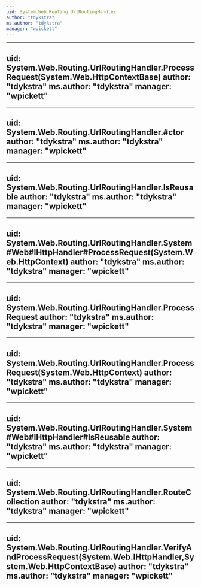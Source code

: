 ```yaml
---
uid: System.Web.Routing.UrlRoutingHandler
author: "tdykstra"
ms.author: "tdykstra"
manager: "wpickett"
---
```


---
uid: System.Web.Routing.UrlRoutingHandler.ProcessRequest(System.Web.HttpContextBase)
author: "tdykstra"
ms.author: "tdykstra"
manager: "wpickett"
---

---
uid: System.Web.Routing.UrlRoutingHandler.#ctor
author: "tdykstra"
ms.author: "tdykstra"
manager: "wpickett"
---

---
uid: System.Web.Routing.UrlRoutingHandler.IsReusable
author: "tdykstra"
ms.author: "tdykstra"
manager: "wpickett"
---

---
uid: System.Web.Routing.UrlRoutingHandler.System#Web#IHttpHandler#ProcessRequest(System.Web.HttpContext)
author: "tdykstra"
ms.author: "tdykstra"
manager: "wpickett"
---

---
uid: System.Web.Routing.UrlRoutingHandler.ProcessRequest
author: "tdykstra"
ms.author: "tdykstra"
manager: "wpickett"
---

---
uid: System.Web.Routing.UrlRoutingHandler.ProcessRequest(System.Web.HttpContext)
author: "tdykstra"
ms.author: "tdykstra"
manager: "wpickett"
---

---
uid: System.Web.Routing.UrlRoutingHandler.System#Web#IHttpHandler#IsReusable
author: "tdykstra"
ms.author: "tdykstra"
manager: "wpickett"
---

---
uid: System.Web.Routing.UrlRoutingHandler.RouteCollection
author: "tdykstra"
ms.author: "tdykstra"
manager: "wpickett"
---

---
uid: System.Web.Routing.UrlRoutingHandler.VerifyAndProcessRequest(System.Web.IHttpHandler,System.Web.HttpContextBase)
author: "tdykstra"
ms.author: "tdykstra"
manager: "wpickett"
---
